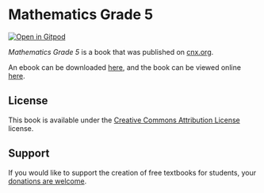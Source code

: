 # Mathematics Grade 5

[![Open in Gitpod](https://gitpod.io/button/open-in-gitpod.svg)](https://gitpod.io/from-referrer/)

_Mathematics Grade 5_ is a book that was published on [cnx.org](https://cnx.org/).

An ebook can be downloaded [here](https://github.com/cnx-user-books/cnxbook-mathematics-grade-5/releases/latest), and the book can be viewed online [here](https://github.com/cnx-user-books/cnxbook-mathematics-grade-5/releases/latest).

## License
This book is available under the [Creative Commons Attribution License](./LICENSE) license.

## Support
If you would like to support the creation of free textbooks for students, your [donations are welcome](https://riceconnect.rice.edu/donation/support-openstax-banner).

